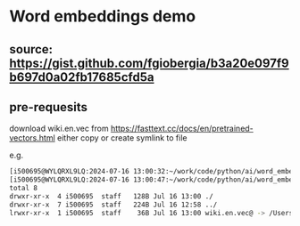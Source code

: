 
# Word embeddings demo

## source: https://gist.github.com/fgiobergia/b3a20e097f9b697d0a02fb17685cfd5a

## pre-requesits

download wiki.en.vec from https://fasttext.cc/docs/en/pretrained-vectors.html
either copy or create symlink to file

e.g.
```bash
[i500695@WYLQRXL9LQ:2024-07-16 13:00:32:~/work/code/python/ai/word_embeddings:]1999$ ln -s ~/Downloads/wiki.en.vec  wiki.en.vec
[i500695@WYLQRXL9LQ:2024-07-16 13:00:47:~/work/code/python/ai/word_embeddings:]2000$ ll
total 8
drwxr-xr-x  4 i500695  staff   128B Jul 16 13:00 ./
drwxr-xr-x  7 i500695  staff   224B Jul 16 12:58 ../
lrwxr-xr-x  1 i500695  staff    36B Jul 16 13:00 wiki.en.vec@ -> /Users/i500695/Downloads/wiki.en.vec
```


